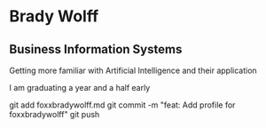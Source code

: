 # Brady Wolff

##  Business Information Systems

 Getting more familiar with Artificial Intelligence and their application

 I am graduating a year and a half early 


git add foxxbradywolff.md
git commit -m "feat: Add profile for foxxbradywolff"
git push
